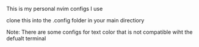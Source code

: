 This is my personal nvim configs I use

clone this into the .config folder in your main directiory

Note: There are some configs for text color that is not compatible wiht the defualt terminal
